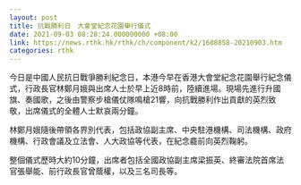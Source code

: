 ```yaml
---
layout: post
title: 抗戰勝利日　大會堂紀念花園舉行儀式
date: 2021-09-03 08:28:24.000000000 +08:00
link: https://news.rthk.hk/rthk/ch/component/k2/1608858-20210903.htm
categories: rthk
---
```


今日是中國人民抗日戰爭勝利紀念日，本港今早在香港大會堂紀念花園舉行紀念儀式，行政長官林鄭月娥與出席人士於早上近8時前，陸續進場。現場先進行升國旗、奏國歌，之後由警察步槍儀仗隊鳴槍21響，向抗戰勝利作出貢獻的英烈致敬，出席儀式的全體人士默哀兩分鐘。

林鄭月娥隨後帶領各界別代表，包括政協副主席、中央駐港機構、司法機構、政府機構、行政會議及立法會、人大政協等代表，在紀念龕前向英烈鞠躬。

整個儀式歷時大約10分鐘，出席者包括全國政協副主席梁振英、終審法院首席法官張舉能、前行政長官曾蔭權，以及三名司長等。
